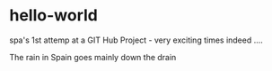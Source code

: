 # hello-world
spa's 1st attemp at a GIT Hub Project - very exciting times indeed .... 

The rain in Spain goes mainly down the drain
